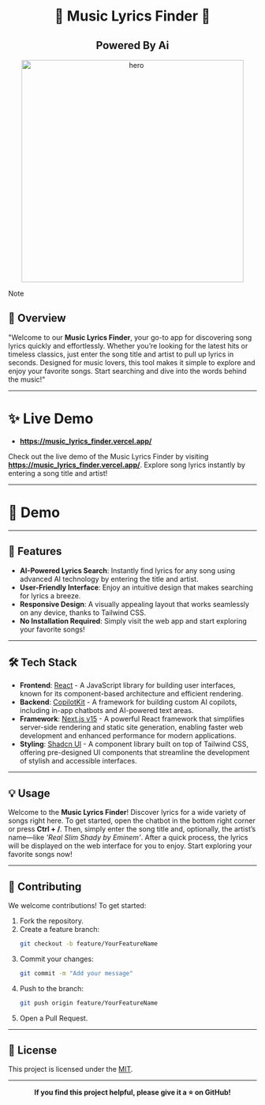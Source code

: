 <h1 align="center">🎵  Music Lyrics Finder 🎵</h1>
<h2 align="center">Powered By Ai</h2>

<p align="center">
    <img alt="hero" width="450" src="https://fav.farm/%F0%9F%8E%B5" />
</p>

> [!NOTE]
>
> ## 📜 Overview
>
> "Welcome to our **Music Lyrics Finder**, your go-to app for discovering song lyrics quickly and effortlessly. Whether you’re looking for the latest hits or timeless classics, just enter the song title and artist to pull up lyrics in seconds. Designed for music lovers, this tool makes it simple to explore and enjoy your favorite songs. Start searching and dive into the words behind the music!"

---

# ✨ Live Demo

- **https://music_lyrics_finder.vercel.app/**

Check out the live demo of the Music Lyrics Finder by visiting **https://music_lyrics_finder.vercel.app/**. Explore song lyrics instantly by entering a song title and artist!

---

# 🎏 Demo

---

## 🌯 Features

- **AI-Powered Lyrics Search**: Instantly find lyrics for any song using advanced AI technology by entering the title and artist.
- **User-Friendly Interface**: Enjoy an intuitive design that makes searching for lyrics a breeze.
- **Responsive Design**: A visually appealing layout that works seamlessly on any device, thanks to Tailwind CSS.
- **No Installation Required**: Simply visit the web app and start exploring your favorite songs!

---

## 🛠️ Tech Stack

- **Frontend**: [React](https://reactjs.org/) - A JavaScript library for building user interfaces, known for its component-based architecture and efficient rendering.
- **Backend**: [CopilotKit](https://www.copilotkit.ai/) - A framework for building custom AI copilots, including in-app chatbots and AI-powered text areas.
- **Framework**: [Next.js v15](https://nextjs.org/) - A powerful React framework that simplifies server-side rendering and static site generation, enabling faster web development and enhanced performance for modern applications.
- **Styling**: [Shadcn UI](https://ui.shadcn.com/) - A component library built on top of Tailwind CSS, offering pre-designed UI components that streamline the development of stylish and accessible interfaces.

---

## 💡 Usage

Welcome to the **Music Lyrics Finder**! Discover lyrics for a wide variety of songs right here. To get started, open the chatbot in the bottom right corner or press **Ctrl + /**. Then, simply enter the song title and, optionally, the artist’s name—like _'Real Slim Shady by Eminem'_. After a quick process, the lyrics will be displayed on the web interface for you to enjoy. Start exploring your favorite songs now!

---

## 🤝 Contributing

We welcome contributions! To get started:

1. Fork the repository.
2. Create a feature branch:
   ```bash
   git checkout -b feature/YourFeatureName
   ```
3. Commit your changes:
   ```bash
   git commit -m "Add your message"
   ```
4. Push to the branch:
   ```bash
   git push origin feature/YourFeatureName
   ```
5. Open a Pull Request.

---

## 📄 License

This project is licensed under the [MIT](LICENSE).

---

<p align="center">
    <strong>If you find this project helpful, please give it a ⭐ on GitHub!</strong>
</p>

